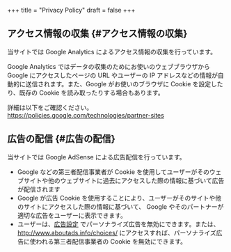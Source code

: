 +++
title = "Privacy Policy"
draft = false
+++

## アクセス情報の収集 {#アクセス情報の収集}

当サイトでは Google Analytics によるアクセス情報の収集を行っています。

Google Analytics ではデータの収集のためにお使いのウェブブラウザから
Google にアクセスしたページの URL やユーザーの IP アドレスなどの情報が自動的に送信されます。また、Google がお使いのブラウザに Cookie を設定したり、既存の Cookie を読み取ったりする場合もあります。

詳細は以下をご確認ください。
<https://policies.google.com/technologies/partner-sites>


## 広告の配信 {#広告の配信}

当サイトでは Google AdSense による広告配信を行っています。

-   Google などの第三者配信事業者が Cookie を使用してユーザーがそのウェブサイトや他のウェブサイトに過去にアクセスした際の情報に基づいて広告が配信されます
-   Google が広告 Cookie を使用することにより、ユーザーがそのサイトや他のサイトにアクセスした際の情報に基づいて、
    Google やそのパートナーが適切な広告をユーザーに表示できます。
-   ユーザーは、[広告設定](https://www.google.com/settings/ads) でパーソナライズ広告を無効にできます。または、<http://www.aboutads.info/choices/> にアクセスすれば、パーソナライズ広告に使われる第三者配信事業者の Cookie を無効にできます。
